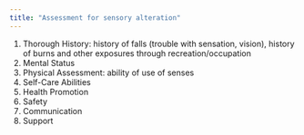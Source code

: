 ```yaml
---
title: "Assessment for sensory alteration"
---
```

1) Thorough History: history of falls (trouble with sensation, vision), history of burns and other exposures through recreation/occupation
2) Mental Status
3) Physical Assessment: ability of use of senses
4) Self-Care Abilities
5) Health Promotion
6) Safety
7) Communication
8) Support

